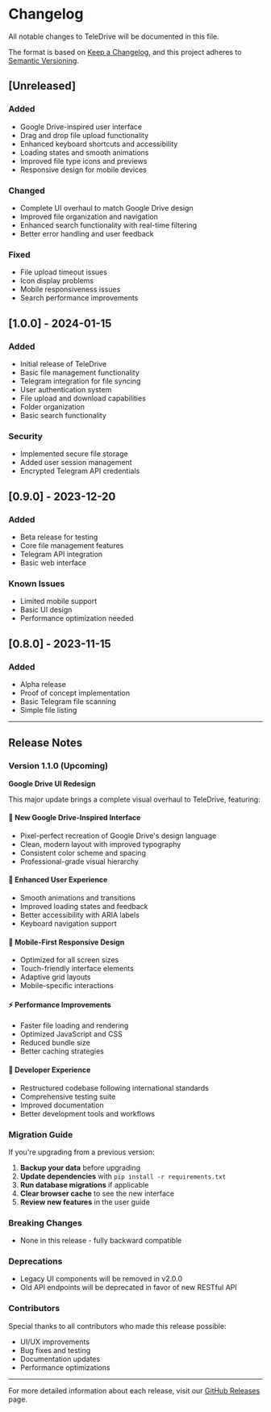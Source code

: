 # Changelog

All notable changes to TeleDrive will be documented in this file.

The format is based on [Keep a Changelog](https://keepachangelog.com/en/1.0.0/),
and this project adheres to [Semantic Versioning](https://semver.org/spec/v2.0.0.html).

## [Unreleased]

### Added
- Google Drive-inspired user interface
- Drag and drop file upload functionality
- Enhanced keyboard shortcuts and accessibility
- Loading states and smooth animations
- Improved file type icons and previews
- Responsive design for mobile devices

### Changed
- Complete UI overhaul to match Google Drive design
- Improved file organization and navigation
- Enhanced search functionality with real-time filtering
- Better error handling and user feedback

### Fixed
- File upload timeout issues
- Icon display problems
- Mobile responsiveness issues
- Search performance improvements

## [1.0.0] - 2024-01-15

### Added
- Initial release of TeleDrive
- Basic file management functionality
- Telegram integration for file syncing
- User authentication system
- File upload and download capabilities
- Folder organization
- Basic search functionality

### Security
- Implemented secure file storage
- Added user session management
- Encrypted Telegram API credentials

## [0.9.0] - 2023-12-20

### Added
- Beta release for testing
- Core file management features
- Telegram API integration
- Basic web interface

### Known Issues
- Limited mobile support
- Basic UI design
- Performance optimization needed

## [0.8.0] - 2023-11-15

### Added
- Alpha release
- Proof of concept implementation
- Basic Telegram file scanning
- Simple file listing

---

## Release Notes

### Version 1.1.0 (Upcoming)
**Google Drive UI Redesign**

This major update brings a complete visual overhaul to TeleDrive, featuring:

#### 🎨 **New Google Drive-Inspired Interface**
- Pixel-perfect recreation of Google Drive's design language
- Clean, modern layout with improved typography
- Consistent color scheme and spacing
- Professional-grade visual hierarchy

#### 🚀 **Enhanced User Experience**
- Smooth animations and transitions
- Improved loading states and feedback
- Better accessibility with ARIA labels
- Keyboard navigation support

#### 📱 **Mobile-First Responsive Design**
- Optimized for all screen sizes
- Touch-friendly interface elements
- Adaptive grid layouts
- Mobile-specific interactions

#### ⚡ **Performance Improvements**
- Faster file loading and rendering
- Optimized JavaScript and CSS
- Reduced bundle size
- Better caching strategies

#### 🔧 **Developer Experience**
- Restructured codebase following international standards
- Comprehensive testing suite
- Improved documentation
- Better development tools and workflows

### Migration Guide

If you're upgrading from a previous version:

1. **Backup your data** before upgrading
2. **Update dependencies** with `pip install -r requirements.txt`
3. **Run database migrations** if applicable
4. **Clear browser cache** to see the new interface
5. **Review new features** in the user guide

### Breaking Changes

- None in this release - fully backward compatible

### Deprecations

- Legacy UI components will be removed in v2.0.0
- Old API endpoints will be deprecated in favor of new RESTful API

### Contributors

Special thanks to all contributors who made this release possible:

- UI/UX improvements
- Bug fixes and testing
- Documentation updates
- Performance optimizations

---

For more detailed information about each release, visit our [GitHub Releases](https://github.com/yourusername/teledrive/releases) page.
